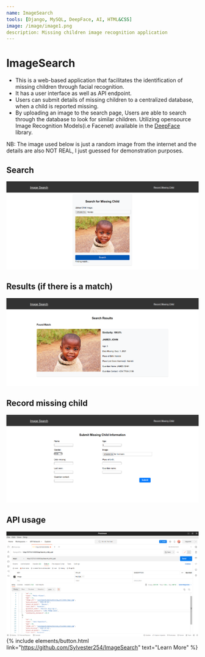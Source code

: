 ```yaml
---
name: ImageSearch
tools: [Django, MySQL, DeepFace, AI, HTML&CSS]
image: /image/image1.png
description: Missing children image recognition application
---
```


# **ImageSearch**

* This is a web-based application that facilitates the identification of missing children through facial recognition.
* It has a user interface as well as API endpoint.
* Users can submit details of missing children to a centralized database, when a child is reported missing.
* By uploading an image to the search page, Users are able to search through the database to look for similar children. Utilizing opensource Image Recognition Models(i.e Facenet) available in the [DeepFace](https://github.com/serengil/deepface) library.

NB: The image used below is just a random image from the internet and the details are also NOT REAL, I just guessed for demonstration purposes.

## **Search**
![Search](/image/image1.png)
## **Results (if there is a match)**
![Results (if there is a match)](/image/image2.png)
## **Record missing child**
![Record missing child](/image/image3.png)
## **API usage**
![API usage](/image/image4.png)
{% include elements/button.html link="https://github.com/Sylvester254/ImageSearch" text="Learn More" %}
